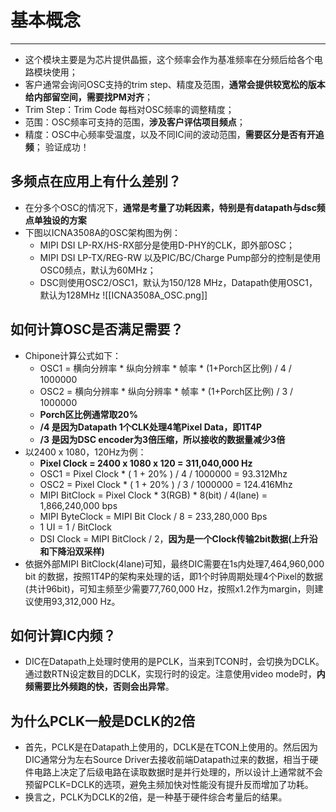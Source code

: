 # 基本概念
---
- 这个模块主要是为芯片提供晶振，这个频率会作为基准频率在分频后给各个电路模块使用；
- 客户通常会询问OSC支持的trim step、精度及范围，**通常会提供较宽松的版本给内部留空间，需要找PM对齐**；
- Trim Step：Trim Code 每档对OSC频率的调整精度；
- 范围：OSC频率可支持的范围，**涉及客户评估项目频点**；
- 精度：OSC中心频率受温度，以及不同IC间的波动范围，**需要区分是否有开追频**；
验证成功！
## 多频点在应用上有什么差别？

- 在分多个OSC的情况下，**通常是考量了功耗因素，特别是有datapath与dsc频点单独设的方案**
- 下图以ICNA3508A的OSC架构图为例：
	- MIPI DSI LP-RX/HS-RX部分是使用D-PHY的CLK，即外部OSC；
	- MIPI DSI LP-TX/REG-RW 以及PIC/BC/Charge Pump部分的控制是使用OSC0频点，默认为60MHz；
	- DSC则使用OSC2/OSC1，默认为150/128 MHz，Datapath使用OSC1，默认为128MHz
![[ICNA3508A_OSC.png]]
## 如何计算OSC是否满足需要？

- Chipone计算公式如下：
	- OSC1 = 横向分辨率 * 纵向分辨率 * 帧率 * (1+Porch区比例) / 4 / 1000000
	- OSC2 = 横向分辨率 * 纵向分辨率 * 帧率 * (1+Porch区比例) / 3 / 1000000
	- **Porch区比例通常取20%**
	- **/4 是因为Datapath 1个CLK处理4笔Pixel Data，即1T4P**
	- **/3 是因为DSC encoder为3倍压缩，所以接收的数据量减少3倍**
- 以2400 x 1080，120Hz为例：
	- **Pixel Clock = 2400 x 1080 x 120 = 311,040,000 Hz**
	- OSC1 = Pixel Clock * ( 1 + 20% ) / 4 / 1000000 = 93.312Mhz
	- OSC2 = Pixel Clock * ( 1 + 20% ) / 3 / 1000000 = 124.416Mhz
	- MIPI BitClock = Pixel Clock * 3(RGB) * 8(bit) / 4(lane) = 1,866,240,000 bps
	- MIPI ByteClock = MIPI Bit Clock / 8 = 233,280,000 Bps
	- 1 UI = 1 / BitClock
	- DSI Clock = MIPI BitClock / 2，**因为是一个Clock传输2bit数据(上升沿和下降沿双采样)**
- 依据外部MIPI BitClock(4lane)可知，最终DIC需要在1s内处理7,464,960,000 bit 的数据，按照1T4P的架构来处理的话，即1个时钟周期处理4个Pixel的数据(共计96bit)，可知主频至少需要77,760,000 Hz，按照x1.2作为margin，则建议使用93,312,000 Hz。

## 如何计算IC内频？

- DIC在Datapath上处理时使用的是PCLK，当来到TCON时，会切换为DCLK。通过数RTN设定数目的DCLK，实现行时的设定。注意使用video mode时，**内频需要比外频跑的快，否则会出异常**。


## 为什么PCLK一般是DCLK的2倍

- 首先，PCLK是在Datapath上使用的，DCLK是在TCON上使用的。然后因为DIC通常分为左右Source Driver去接收前端Datapath过来的数据，相当于硬件电路上决定了后级电路在读取数据时是并行处理的，所以设计上通常就不会预留PCLK=DCLK的选项，避免主频加快对性能没有提升反而增加了功耗。
- 换言之，PCLK为DCLK的2倍，是一种基于硬件综合考量后的结果。